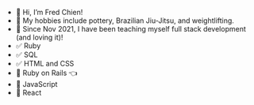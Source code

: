 - 👋 Hi, I’m Fred Chien!
- 👀 My hobbies include pottery, Brazilian Jiu-Jitsu, and weightlifting.
- 🌱 Since Nov 2021, I have been teaching myself full stack development (and loving it)!
- ✅ Ruby
- ✅ SQL
- ✅ HTML and CSS
- 🎯 Ruby on Rails 👈
- 🎯 JavaScript
- 🎯 React
